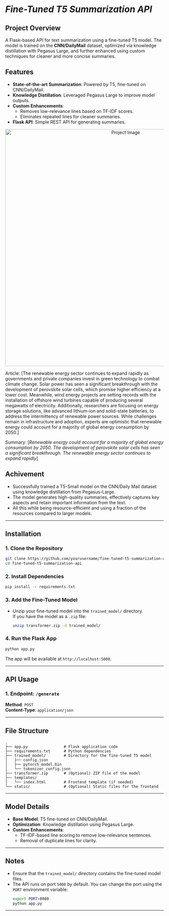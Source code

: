 # *Fine-Tuned T5 Summarization API*

## Project Overview 

A Flask-based API for text summarization using a fine-tuned T5 model. The model is trained on the **CNN/DailyMail** dataset, optimized via knowledge distillation with Pegasus Large, and further enhanced using custom techniques for cleaner and more concise summaries.

## Features

- **State-of-the-art Summarization**: Powered by T5, fine-tuned on CNN/DailyMail.
- **Knowledge Distillation**: Leveraged Pegasus Large to improve model outputs.
- **Custom Enhancements**:
  - Removes low-relevance lines based on TF-IDF scores.
  - Eliminates repeated lines for cleaner summaries.
- **Flask API**: Simple REST API for generating summaries.

<div align="center">
  <img src="https://github.com/user-attachments/assets/494e6f68-0acd-4ca8-9efd-b3ac2663441c" alt="Project Image" width="750"/>
</div>

Article: [The renewable energy sector continues to expand rapidly as governments and private companies invest in green technology to combat climate change. 
Solar power has seen a significant breakthrough with the development of perovskite solar cells, which promise higher efficiency at a lower cost. 
Meanwhile, wind energy projects are setting records with the installation of offshore wind turbines capable of producing several megawatts of electricity. 
Additionally, researchers are focusing on energy storage solutions, like advanced lithium-ion and solid-state batteries, to address the intermittency of renewable power sources. 
While challenges remain in infrastructure and adoption, experts are optimistic that renewable energy could account for a majority of global energy consumption by 2050.] 

Summary: [*Renewable energy could account for a majority of global energy consumption by 2050. The development of perovskite solar cells has seen a significant breakthrough. 
The renewable energy sector continues to expand rapidly*] 

## Achivement
- Successfully trained a T5-Small model on the CNN/Daily Mail dataset using knowledge distillation from Pegasus-Large.
- The model generates high-quality summaries, effectively captures key aspects and retain important information from the text.
- All this while being resource-efficient and using a fraction of the resources compared to larger models.
  
---

## Installation

### 1. Clone the Repository

```bash
git clone https://github.com/yourusername/fine-tuned-t5-summarization-api.git
cd fine-tuned-t5-summarization-api
```

### 2. Install Dependencies

```bash
pip install -r requirements.txt
```

### 3. Add the Fine-Tuned Model

- Unzip your fine-tuned model into the `trained_model/` directory.  
  If you have the model as a `.zip` file:
  ```bash
  unzip transformer.zip -d trained_model/
  ```

### 4. Run the Flask App

```bash
python app.py
```

The app will be available at `http://localhost:5000`.

---

## API Usage

### 1. Endpoint: `/generate`  
**Method**: `POST`  
**Content-Type**: `application/json`  

---

## File Structure

```plaintext
.
├── app.py                # Flask application code
├── requirements.txt      # Python dependencies
├── trained_model/        # Directory for the fine-tuned T5 model
│   ├── config.json
│   ├── pytorch_model.bin
│   └── tokenizer_config.json
├── transformer.zip       # (Optional) ZIP file of the model
├── templates/
│   └── index.html        # Frontend template (if needed)
└── static/               # (Optional) Static files for the frontend
```

---

## Model Details

- **Base Model**: T5 fine-tuned on CNN/DailyMail.
- **Optimization**: Knowledge distillation using Pegasus Large.
- **Custom Enhancements**:
  - TF-IDF-based line scoring to remove low-relevance sentences.
  - Removal of duplicate lines for clarity.

---

## Notes

- Ensure that the `trained_model/` directory contains the fine-tuned model files.
- The API runs on port `5000` by default. You can change the port using the `PORT` environment variable:
  ```bash
  export PORT=8080
  python app.py
  ```

---
